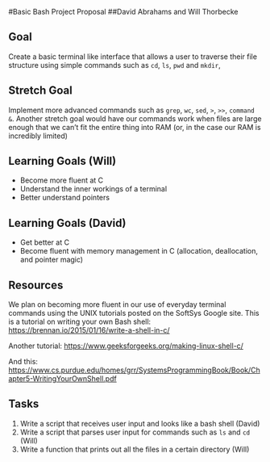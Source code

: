#Basic Bash Project Proposal
##David Abrahams and Will Thorbecke

## Goal
Create a basic terminal like interface that allows a user to traverse their file structure using simple commands such as `cd`, `ls`, `pwd` and `mkdir`,
 
## Stretch Goal
Implement more advanced commands such as `grep`, `wc`, `sed`, `>`, `>>`, `command &`. Another stretch goal would have our commands work when files are large enough that we can’t fit the entire thing into RAM (or, in the case our RAM is incredibly limited)

## Learning Goals (Will)
- Become more fluent at C
- Understand the inner workings of a terminal
- Better understand pointers

## Learning Goals (David)
- Get better at C
- Become fluent with memory management in C (allocation, deallocation, and pointer magic)

## Resources
We plan on becoming more fluent in our use of everyday terminal commands using the UNIX tutorials posted on the SoftSys Google site.
This is a tutorial on writing your own Bash shell: https://brennan.io/2015/01/16/write-a-shell-in-c/

Another tutorial: https://www.geeksforgeeks.org/making-linux-shell-c/
 
And this: https://www.cs.purdue.edu/homes/grr/SystemsProgrammingBook/Book/Chapter5-WritingYourOwnShell.pdf

## Tasks
1. Write a script that receives user input and looks like a bash shell (David)
2. Write a script that parses user input for commands such as `ls` and `cd` (Will)
3. Write a function that prints out all the files in a certain directory (Will)
 
